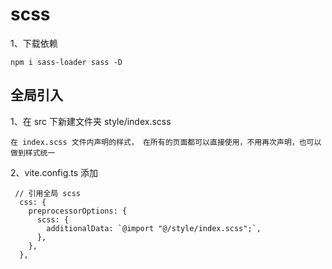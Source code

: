 # scss

1、下载依赖

    npm i sass-loader sass -D

## 全局引入

1、在 src 下新建文件夹 style/index.scss

    在 index.scss 文件内声明的样式， 在所有的页面都可以直接使用，不用再次声明，也可以做到样式统一

2、vite.config.ts 添加

```
 // 引用全局 scss
  css: {
    preprocessorOptions: {
      scss: {
        additionalData: `@import "@/style/index.scss";`,
      },
    },
  },
```
